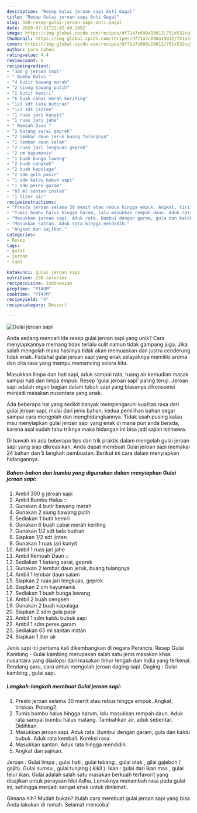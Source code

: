 ```yaml
---
description: "Resep Gulai jeroan sapi Anti Gagal"
title: "Resep Gulai jeroan sapi Anti Gagal"
slug: 560-resep-gulai-jeroan-sapi-anti-gagal
date: 2020-07-31T22:42:49.190Z
image: https://img-global.cpcdn.com/recipes/df71a7c690a19012/751x532cq70/gulai-jeroan-sapi-foto-resep-utama.jpg
thumbnail: https://img-global.cpcdn.com/recipes/df71a7c690a19012/751x532cq70/gulai-jeroan-sapi-foto-resep-utama.jpg
cover: https://img-global.cpcdn.com/recipes/df71a7c690a19012/751x532cq70/gulai-jeroan-sapi-foto-resep-utama.jpg
author: Lora Cohen
ratingvalue: 4.4
reviewcount: 6
recipeingredient:
- "300 g jeroan sapi"
- " Bumbu Halus "
- "4 butir bawang merah"
- "2 siung bawang putih"
- "1 butir kemiri"
- "6 buah cabai merah keriting"
- "1/2 sdt lada butiran"
- "1/2 sdt jinten"
- "1 ruas jari kunyit"
- "1 ruas jari jahe"
- " Remoah Daun "
- "1 batang serai geprek"
- "2 lembar daun jeruk buang tulangnya"
- "1 lembar daun salam"
- "2 ruas jari lengkuas geprek"
- "2 cm kayumanis"
- "1 buah bunga lawang"
- "2 buah cengkeh"
- "2 buah kapulaga"
- "2 sdm gula pasir"
- "1 sdm kaldu bubuk sapi"
- "1 sdm peres garam"
- "65 ml santan instan"
- "1 liter air"
recipeinstructions:
- "Presto jeroan selama 30 menit atau rebus hingga empuk. Angkat, tiriskan. Potong2."
- "Tumis bumbu halus hingga harum, lalu masukkan rempah daun. Aduk rata sampai bumbu halus matang. Tambahkan air, aduk sebentar. Didihkan."
- "Masukkan jeroan sapi. Aduk rata. Bumbui dengan garam, gula dan kaldu bubuk. Aduk rata kembali. Koreksi rasa."
- "Masukkan santan. Aduk rata hingga mendidih."
- "Angkat dan sajikan."
categories:
- Resep
tags:
- gulai
- jeroan
- sapi

katakunci: gulai jeroan sapi 
nutrition: 250 calories
recipecuisine: Indonesian
preptime: "PT40M"
cooktime: "PT47M"
recipeyield: "4"
recipecategory: Dessert

---
```



![Gulai jeroan sapi](https://img-global.cpcdn.com/recipes/df71a7c690a19012/751x532cq70/gulai-jeroan-sapi-foto-resep-utama.jpg)

Anda sedang mencari ide resep gulai jeroan sapi yang unik? Cara menyiapkannya memang tidak terlalu sulit namun tidak gampang juga. Jika salah mengolah maka hasilnya tidak akan memuaskan dan justru cenderung tidak enak. Padahal gulai jeroan sapi yang enak selayaknya memiliki aroma dan cita rasa yang mampu memancing selera kita.

Masukkan limpa dan hati sapi, aduk sampai rata, tuang air kemudian masak sampai hati dan limpa empuk. Resep &#39;gulai jeroan sapi&#39; paling teruji. Jeroan sapi adalah organ bagian dalam tubuh sapi yang biasanya dikonsumsi menjadi masakan nusantara yang enak.

Ada beberapa hal yang sedikit banyak mempengaruhi kualitas rasa dari gulai jeroan sapi, mulai dari jenis bahan, kedua pemilihan bahan segar sampai cara mengolah dan menghidangkannya. Tidak usah pusing kalau mau menyiapkan gulai jeroan sapi yang enak di mana pun anda berada, karena asal sudah tahu triknya maka hidangan ini bisa jadi sajian istimewa.


Di bawah ini ada beberapa tips dan trik praktis dalam mengolah gulai jeroan sapi yang siap dikreasikan. Anda dapat membuat Gulai jeroan sapi memakai 24 bahan dan 5 langkah pembuatan. Berikut ini cara dalam menyiapkan hidangannya.

<!--inarticleads1-->

##### Bahan-bahan dan bumbu yang digunakan dalam menyiapkan Gulai jeroan sapi:

1. Ambil 300 g jeroan sapi
1. Ambil  Bumbu Halus ::
1. Gunakan 4 butir bawang merah
1. Gunakan 2 siung bawang putih
1. Sediakan 1 butir kemiri
1. Gunakan 6 buah cabai merah keriting
1. Gunakan 1/2 sdt lada butiran
1. Siapkan 1/2 sdt jinten
1. Gunakan 1 ruas jari kunyit
1. Ambil 1 ruas jari jahe
1. Ambil  Remoah Daun ::
1. Sediakan 1 batang serai, geprek
1. Gunakan 2 lembar daun jeruk, buang tulangnya
1. Ambil 1 lembar daun salam
1. Siapkan 2 ruas jari lengkuas, geprek
1. Siapkan 2 cm kayumanis
1. Sediakan 1 buah bunga lawang
1. Ambil 2 buah cengkeh
1. Gunakan 2 buah kapulaga
1. Siapkan 2 sdm gula pasir
1. Ambil 1 sdm kaldu bubuk sapi
1. Ambil 1 sdm peres garam
1. Sediakan 65 ml santan instan
1. Siapkan 1 liter air


Jenis sapi ini pertama kali dikembangkan di negara Perancis. Resep Gulai Kambing - Gulai kambing merupakan salah satu jenis masakan khas nusantara yang diadopsi dari masakan timur tengah dan India yang terkenal. Rendang paru, cara untuk mengolah jeroan daging sapi. Daging : Gulai kambing , gulai sapi. 

<!--inarticleads2-->

##### Langkah-langkah membuat Gulai jeroan sapi:

1. Presto jeroan selama 30 menit atau rebus hingga empuk. Angkat, tiriskan. Potong2.
1. Tumis bumbu halus hingga harum, lalu masukkan rempah daun. Aduk rata sampai bumbu halus matang. Tambahkan air, aduk sebentar. Didihkan.
1. Masukkan jeroan sapi. Aduk rata. Bumbui dengan garam, gula dan kaldu bubuk. Aduk rata kembali. Koreksi rasa.
1. Masukkan santan. Aduk rata hingga mendidih.
1. Angkat dan sajikan.


Jeroan : Gulai limpa , gulai hati , gulai tebang , gulai otak , gilai gajeboh ( gajih). Gulai sumsu , gulai tunjang ( kikil ). Ikan : gulai dari ikan mas , gulai telur ikan. Gulai adalah salah satu masakan berkuah terfavorit yang disajikan untuk perayaan Idul Adha. Lemaknya menambah rasa pada gulai ini, sehingga menjadi sangat enak untuk dinikmati. 

Gimana nih? Mudah bukan? Itulah cara membuat gulai jeroan sapi yang bisa Anda lakukan di rumah. Selamat mencoba!
